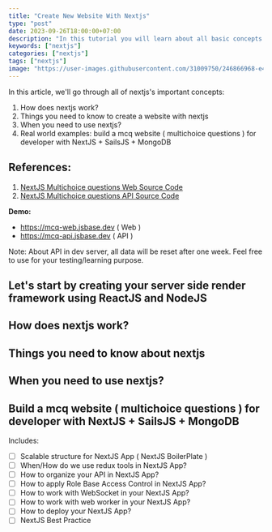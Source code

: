 ```yaml
---
title: "Create New Website With Nextjs"
type: "post"
date: 2023-09-26T18:00:00+07:00
description: "In this tutorial you will learn about all basic concepts of nextjs to create your new website"
keywords: ["nextjs"]
categories: ["nextjs"]
tags: ["nextjs"]
image: "https://user-images.githubusercontent.com/31009750/246866968-e42afc31-8eea-44e8-ba86-629918f50401.png"
---
```


In this article, we'll go through all of nextjs's important concepts:

1. How does nextjs work?
2. Things you need to know to create a website with nextjs
3. When you need to use nextjs?
4. Real world examples: build a mcq website ( multichoice questions ) for developer with NextJS + SailsJS + MongoDB

## References:

1. [NextJS Multichoice questions Web Source Code](https://github.com/misostack/mcq-web)
2. [NextJS Multichoice questions API Source Code](https://github.com/misostack/mcq-api)

**Demo:**

- https://mcq-web.jsbase.dev ( Web )
- https://mcq-api.jsbase.dev ( API )

Note: About API in dev server, all data will be reset after one week. Feel free to use for your testing/learning purpose.

## Let's start by creating your server side render framework using ReactJS and NodeJS

## How does nextjs work?

## Things you need to know about nextjs

## When you need to use nextjs?

## Build a mcq website ( multichoice questions ) for developer with NextJS + SailsJS + MongoDB

Includes:

- [ ] Scalable structure for NextJS App ( NextJS BoilerPlate )
- [ ] When/How do we use redux tools in NextJS App?
- [ ] How to organize your API in NextJS App?
- [ ] How to apply Role Base Access Control in NextJS App?
- [ ] How to work with WebSocket in your NextJS App?
- [ ] How to work with web worker in your NextJS App?
- [ ] How to deploy your NextJS App?
- [ ] NextJS Best Practice
